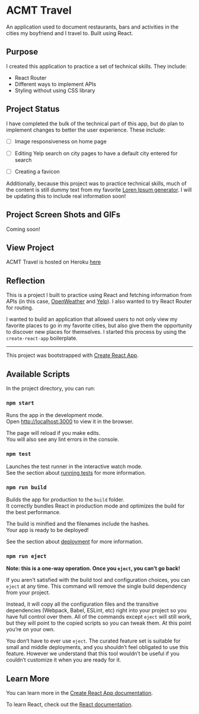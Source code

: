 # ACMT Travel
An application used to document restaurants, bars and activities in the cities my boyfriend and I travel to. Built using React.

## Purpose

I created this application to practice a set of technical skills. They include:
* React Router
* Different ways to implement APIs
* Styling without using CSS library

## Project Status
I have completed the bulk of the technical part of this app, but do plan to implement changes to better the user experience. These include:
- [ ] Image responsiveness on home page

- [ ] Editing Yelp search on city pages to have a default city entered for search

- [ ] Creating a favicon

Additionally, because this project was to practice technical skills, much of the content is still dummy text from my favorite [Loren Ipsum generator](https://pirateipsum.me/). I will be updating this to include real information soon!

## Project Screen Shots and GIFs
Coming soon!

## View Project
ACMT Travel is hosted on Heroku [here](http://travel-recs.herokuapp.com/home)

## Reflection

This is a project I built to practice using React and fetching information from APIs (in this case, [OpenWeather](https://openweathermap.org/api) and [Yelp](https://www.yelp.com/developers/documentation/v3)). I also wanted to try React Router for routing.

I wanted to build an application that allowed users to not only view my favorite places to go in my favorite cities, but also give them the opportunity to discover new places for themselves. I started this process by using the `create-react-app` boilerplate.


--------------

This project was bootstrapped with [Create React App](https://github.com/facebook/create-react-app).

## Available Scripts

In the project directory, you can run:

### `npm start`

Runs the app in the development mode.<br>
Open [http://localhost:3000](http://localhost:3000) to view it in the browser.

The page will reload if you make edits.<br>
You will also see any lint errors in the console.

### `npm test`

Launches the test runner in the interactive watch mode.<br>
See the section about [running tests](https://facebook.github.io/create-react-app/docs/running-tests) for more information.

### `npm run build`

Builds the app for production to the `build` folder.<br>
It correctly bundles React in production mode and optimizes the build for the best performance.

The build is minified and the filenames include the hashes.<br>
Your app is ready to be deployed!

See the section about [deployment](https://facebook.github.io/create-react-app/docs/deployment) for more information.

### `npm run eject`

**Note: this is a one-way operation. Once you `eject`, you can’t go back!**

If you aren’t satisfied with the build tool and configuration choices, you can `eject` at any time. This command will remove the single build dependency from your project.

Instead, it will copy all the configuration files and the transitive dependencies (Webpack, Babel, ESLint, etc) right into your project so you have full control over them. All of the commands except `eject` will still work, but they will point to the copied scripts so you can tweak them. At this point you’re on your own.

You don’t have to ever use `eject`. The curated feature set is suitable for small and middle deployments, and you shouldn’t feel obligated to use this feature. However we understand that this tool wouldn’t be useful if you couldn’t customize it when you are ready for it.

## Learn More

You can learn more in the [Create React App documentation](https://facebook.github.io/create-react-app/docs/getting-started).

To learn React, check out the [React documentation](https://reactjs.org/).
